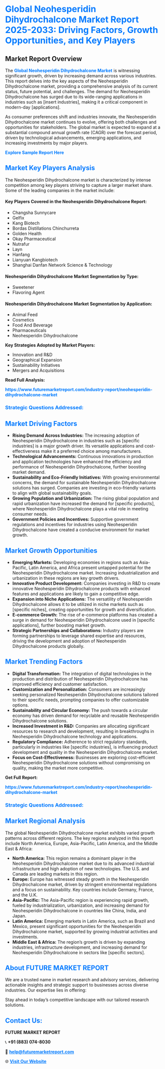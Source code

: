 <h1 style="color: #007BFF;">Global Neohesperidin Dihydrochalcone Market Report 2025-2033: Driving Factors, Growth Opportunities, and Key Players</h1>

<section id="overview">
<h2>Market Report Overview</h2>
<p>The <a href="https://www.futuremarketreport.com/industry-report/neohesperidin-dihydrochalcone-market" style="color: #007BFF; text-decoration: none;"><strong>Global Neohesperidin Dihydrochalcone Market</strong></a> is witnessing significant growth, driven by increasing demand across various industries. This report delves into the key aspects of the Neohesperidin Dihydrochalcone market, providing a comprehensive analysis of its current status, future potential, and challenges. The demand for Neohesperidin Dihydrochalcone has surged due to its wide-ranging applications in industries such as [insert industries], making it a critical component in modern-day [applications].</p>
<p>As consumer preferences shift and industries innovate, the Neohesperidin Dihydrochalcone market continues to evolve, offering both challenges and opportunities for stakeholders. The global market is expected to expand at a substantial compound annual growth rate (CAGR) over the forecast period, driven by technological advancements, emerging applications, and increasing investments by major players.</p>
</section>

<section id="overview">
<p><a href="https://www.futuremarketreport.com/request-sample/reportId=112175" style="color: #007BFF; text-decoration: none;"><strong>Explore Sample Report Here</strong></a></p>
</section>

<section id="key-players">
<h2 style="color: #007BFF;">Market Key Players Analysis</h2>
<p>The Neohesperidin Dihydrochalcone market is characterized by intense competition among key players striving to capture a larger market share. Some of the leading companies in the market include:</p>
<h4>Key Players Covered in the Neohesperidin Dihydrochalcone Report:</h4>
<ul><li>Changsha Sunnycare</li><li>Gelfix</li><li>Kang Biotech</li><li>Bordas Distillations Chinchurreta</li><li>Golden Health</li><li>Okay Pharmaceutical</li><li>Nutrafur</li><li>Layn</li><li>Hanfang</li><li>Lianyuan Kangbiotech</li><li>Shanghai Danfan Network Science &amp; Technology</li></ul>
<h4>Neohesperidin Dihydrochalcone Market Segmentation by Type:</h4>
<ul><li>Sweetener</li><li>Flavoring Agent</li></ul>

<h4>Neohesperidin Dihydrochalcone Market Segmentation by Application:</h4>
<ul><li>Animal Feed</li><li>Cosmetics</li><li>Food And Beverage</li><li>Pharmaceuticals</li><li>Neohesperidin Dihydrochalcone</li></ul>
<p><strong>Key Strategies Adopted by Market Players:</strong></p>
<ul>
<li>Innovation and R&D</li>
<li>Geographical Expansion</li>
<li>Sustainability Initiatives</li>
<li>Mergers and Acquisitions</li>
</ul>
</section>

<section>
<p><strong>Read Full Analysis: </strong></p><a href="https://www.futuremarketreport.com/industry-report/neohesperidin-dihydrochalcone-market" style="color: #007BFF; text-decoration: none;"><strong>https://www.futuremarketreport.com/industry-report/neohesperidin-dihydrochalcone-market</strong></a>
<h3 style="color: #007BFF;">Strategic Questions Addressed:</h3>
</section>

<section id="driving-factors">
<h2 style="color: #007BFF;">Market Driving Factors</h2>
<ul>
<li><strong>Rising Demand Across Industries:</strong> The increasing adoption of Neohesperidin Dihydrochalcone in industries such as [specific industries] is a major growth driver. Its versatile applications and cost-effectiveness make it a preferred choice among manufacturers.</li>
<li><strong>Technological Advancements:</strong> Continuous innovations in production and application technologies have enhanced the efficiency and performance of Neohesperidin Dihydrochalcone, further boosting market demand.</li>
<li><strong>Sustainability and Eco-Friendly Initiatives:</strong> With growing environmental concerns, the demand for sustainable Neohesperidin Dihydrochalcone solutions has surged. Companies are investing in eco-friendly variants to align with global sustainability goals.</li>
<li><strong>Growing Population and Urbanization:</strong> The rising global population and rapid urbanization have increased the demand for [specific products], where Neohesperidin Dihydrochalcone plays a vital role in meeting consumer needs.</li>
<li><strong>Government Policies and Incentives:</strong> Supportive government regulations and incentives for industries using Neohesperidin Dihydrochalcone have created a conducive environment for market growth.</li>
</ul>
</section>

<section id="growth-opportunities">
<h2 style="color: #007BFF;">Market Growth Opportunities</h2>
<ul>
<li><strong>Emerging Markets:</strong> Developing economies in regions such as Asia-Pacific, Latin America, and Africa present untapped potential for the Neohesperidin Dihydrochalcone market. Increasing industrialization and urbanization in these regions are key growth drivers.</li>
<li><strong>Innovative Product Development:</strong> Companies investing in R&D to create innovative Neohesperidin Dihydrochalcone products with enhanced features and applications are likely to gain a competitive edge.</li>
<li><strong>Expansion into Niche Applications:</strong> The versatility of Neohesperidin Dihydrochalcone allows it to be utilized in niche markets such as [specific niches], creating opportunities for growth and diversification.</li>
<li><strong>E-commerce Growth:</strong> The rise of e-commerce platforms has created a surge in demand for Neohesperidin Dihydrochalcone used in [specific applications], further boosting market growth.</li>
<li><strong>Strategic Partnerships and Collaborations:</strong> Industry players are forming partnerships to leverage shared expertise and resources, driving the development and adoption of Neohesperidin Dihydrochalcone products globally.</li>
</ul>
</section>

<section id="trending-factors">
<h2 style="color: #007BFF;">Market Trending Factors</h2>
<ul>
<li><strong>Digital Transformation:</strong> The integration of digital technologies in the production and distribution of Neohesperidin Dihydrochalcone has improved efficiency and customer satisfaction.</li>
<li><strong>Customization and Personalization:</strong> Consumers are increasingly seeking personalized Neohesperidin Dihydrochalcone solutions tailored to their specific needs, prompting companies to offer customizable options.</li>
<li><strong>Sustainability and Circular Economy:</strong> The push towards a circular economy has driven demand for recyclable and reusable Neohesperidin Dihydrochalcone solutions.</li>
<li><strong>Increased Investment in R&D:</strong> Companies are allocating significant resources to research and development, resulting in breakthroughs in Neohesperidin Dihydrochalcone technology and applications.</li>
<li><strong>Regulatory Compliance:</strong> Adherence to strict regulatory standards, particularly in industries like [specific industries], is influencing product development and quality in the Neohesperidin Dihydrochalcone market.</li>
<li><strong>Focus on Cost-Effectiveness:</strong> Businesses are exploring cost-efficient Neohesperidin Dihydrochalcone solutions without compromising on quality, making the market more competitive.</li>
</ul>
</section>

<section>
<p><strong>Get Full Report: </strong></p><a href="https://www.futuremarketreport.com/industry-report/neohesperidin-dihydrochalcone-market" style="color: #007BFF; text-decoration: none;"><strong>https://www.futuremarketreport.com/industry-report/neohesperidin-dihydrochalcone-market</strong></a>
<h3 style="color: #007BFF;">Strategic Questions Addressed:</h3>
</section>


<section id="regional-analysis">
<h2 style="color: #007BFF;">Market Regional Analysis</h2>
<p>The global Neohesperidin Dihydrochalcone market exhibits varied growth patterns across different regions. The key regions analyzed in this report include North America, Europe, Asia-Pacific, Latin America, and the Middle East & Africa:</p>
<ul>
<li><strong>North America:</strong> This region remains a dominant player in the Neohesperidin Dihydrochalcone market due to its advanced industrial infrastructure and high adoption of new technologies. The U.S. and Canada are leading markets in this region.</li>
<li><strong>Europe:</strong> Europe has witnessed steady growth in the Neohesperidin Dihydrochalcone market, driven by stringent environmental regulations and a focus on sustainability. Key countries include Germany, France, and the U.K.</li>
<li><strong>Asia-Pacific:</strong> The Asia-Pacific region is experiencing rapid growth, fueled by industrialization, urbanization, and increasing demand for Neohesperidin Dihydrochalcone in countries like China, India, and Japan.</li>
<li><strong>Latin America:</strong> Emerging markets in Latin America, such as Brazil and Mexico, present significant opportunities for the Neohesperidin Dihydrochalcone market, supported by growing industrial activities and investments.</li>
<li><strong>Middle East & Africa:</strong> The region’s growth is driven by expanding industries, infrastructure development, and increasing demand for Neohesperidin Dihydrochalcone in sectors like [specific sectors].</li>
</ul>
</section>

<footer>
<h2 style="color: #007BFF;">About FUTURE MARKET REPORT</h2>
<p>We are a trusted name in market research and advisory services, delivering actionable insights and strategic support to businesses across diverse industries. Our expertise lies in offering:</p>

<p>Stay ahead in today’s competitive landscape with our tailored research solutions.</p>

<h2 style="color: #007BFF;">Contact Us:</h2>
<p><strong>FUTURE MARKET REPORT</strong></p>
<p>📞 <strong>+91 (883) 074-8030</strong></p>
<p>📧 <strong><a href="mailto:help@futuremarketreport.com" style="color: #007BFF;">help@futuremarketreport.com</a></strong></p>
<p>🌐 <strong><a href="https://www.futuremarketreport.com/" style="color: #007BFF;">Visit Our Website</a></strong></p>
</footer>
